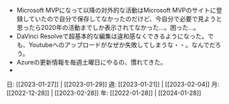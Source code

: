 - Microsoft MVPになって以降の対外的な活動はMicrosoft MVPのサイトに登録していたので自分で保存してなかったのだけど、今自分で必要で見ようと思ったら2020年の活動までしか表示されてなかった…。困った…。
- DaVinci Resolveで超基本的な編集は違和感なくできるようになった。でも、Youtubeへのアップロードがなぜか失敗してしまうな・・。なんでだろう。
- Azureの更新情報を毎週土曜日にやるの、慣れてきた。
- 

日: [[2023-01-27]] | [[2023-01-29]]
週: [[2023-01-21]] | [[2023-02-04]]
月: [[2022-12-28]] | [[2023-02-28]]
年: [[2022-01-28]] | [[2024-01-28]]